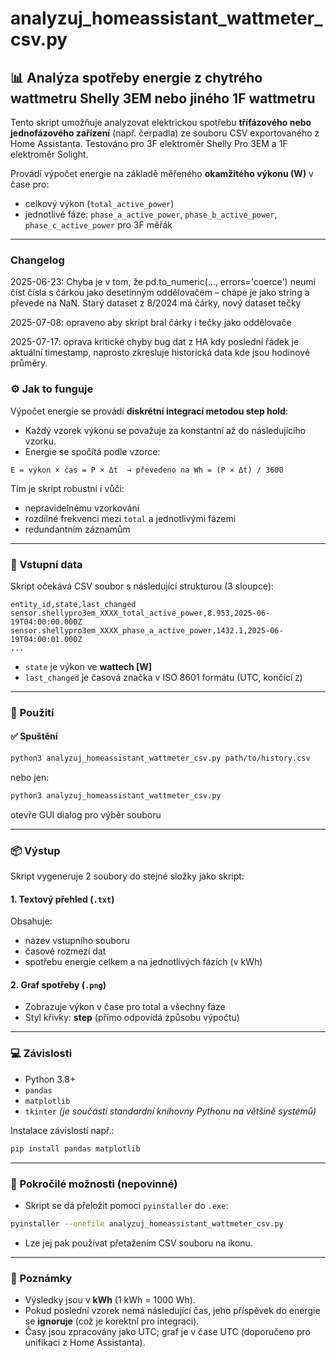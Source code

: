 # analyzuj_homeassistant_wattmeter_csv.py

## 📊 Analýza spotřeby energie z chytrého wattmetru Shelly 3EM nebo jiného 1F wattmetru

Tento skript umožňuje analyzovat elektrickou spotřebu **třífázového nebo jednofázového zařízení** (např. čerpadla) ze souboru CSV exportovaného z Home Assistanta. Testováno pro 3F elektroměr Shelly Pro 3EM a 1F elektroměr Solight.

Provádí výpočet energie na základě měřeného **okamžitého výkonu (W)** v čase pro:

* celkový výkon (`total_active_power`)
* jednotlivé fáze: `phase_a_active_power`, `phase_b_active_power`, `phase_c_active_power` pro 3F měřák

---

### Changelog

2025-06-23: Chyba je v tom, že pd.to_numeric(..., errors='coerce') neumí číst čísla s čárkou jako desetinným oddělovačem – chápe je jako string a převede na NaN. Starý dataset z 8/2024 má čárky, nový dataset tečky

2025-07-08: opraveno aby skript bral čárky i tečky jako oddělovače

2025-07-17: oprava kritické chyby bug dat z HA kdy poslední řádek je aktuální timestamp, naprosto zkresluje historická data kde jsou hodinové průměry.

### ⚙️ Jak to funguje

Výpočet energie se provádí **diskrétní integrací metodou step hold**:

* Každý vzorek výkonu se považuje za konstantní až do následujícího vzorku.
* Energie se spočítá podle vzorce:

```text
E = výkon × čas = P × Δt  → převedeno na Wh = (P × Δt) / 3600
```

Tím je skript robustní i vůči:

* nepravidelnému vzorkování
* rozdílné frekvenci mezi `total` a jednotlivými fázemi
* redundantním záznamům

---

### 🧾 Vstupní data

Skript očekává CSV soubor s následující strukturou (3 sloupce):

```csv
entity_id,state,last_changed
sensor.shellypro3em_XXXX_total_active_power,8.953,2025-06-19T04:00:00.000Z
sensor.shellypro3em_XXXX_phase_a_active_power,1432.1,2025-06-19T04:00:01.000Z
...
```

* `state` je výkon ve **wattech \[W]**
* `last_changed` je časová značka v ISO 8601 formátu (UTC, končící `Z`)

---

### 🧰 Použití

#### ✅ Spuštění

```bash
python3 analyzuj_homeassistant_wattmeter_csv.py path/to/history.csv
```

nebo jen:

```bash
python3 analyzuj_homeassistant_wattmeter_csv.py
```

otevře GUI dialog pro výběr souboru

---

### 📦 Výstup

Skript vygeneruje 2 soubory do stejné složky jako skript:

#### 1. Textový přehled (`.txt`)

Obsahuje:

* název vstupního souboru
* časové rozmezí dat
* spotřebu energie celkem a na jednotlivých fázích (v kWh)

#### 2. Graf spotřeby (`.png`)

* Zobrazuje výkon v čase pro total a všechny fáze
* Styl křivky: **step** (přímo odpovídá způsobu výpočtu)

---

### 💻 Závislosti

* Python 3.8+
* `pandas`
* `matplotlib`
* `tkinter` *(je součástí standardní knihovny Pythonu na většině systémů)*

Instalace závislostí např.:

```bash
pip install pandas matplotlib
```

---

### 🧊 Pokročilé možnosti (nepovinné)

* Skript se dá přeložit pomocí `pyinstaller` do `.exe`:

```bash
pyinstaller --onefile analyzuj_homeassistant_wattmeter_csv.py
```

* Lze jej pak používat přetažením CSV souboru na ikonu.

---

### 🧠 Poznámky

* Výsledky jsou v **kWh** (1 kWh = 1000 Wh).
* Pokud poslední vzorek nemá následující čas, jeho příspěvek do energie se **ignoruje** (což je korektní pro integraci).
* Časy jsou zpracovány jako UTC; graf je v čase UTC (doporučeno pro unifikaci z Home Assistanta).

